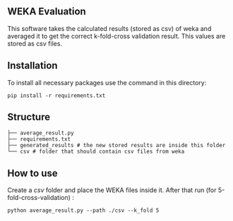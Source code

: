 ## WEKA Evaluation
This software takes the calculated results (stored as csv) of weka and averaged it to get the correct
k-fold-cross validation result. This values are stored as csv files.
## Installation
To install all necessary packages use the command in this directory:
```
pip install -r requirements.txt
```
## Structure
```
├── average_result.py
├── requirements.txt
├── generated_results # the new stored results are inside this folder
└── csv # folder that should contain csv files from weka
```
## How to use
Create a *csv* folder and place the WEKA files inside it.
After that run (for 5-fold-cross-validation) :
```
python average_result.py --path ./csv --k_fold 5
```
